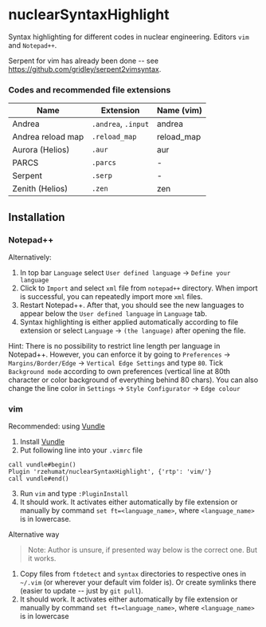 # nuclearSyntaxHighlight
Syntax highlighting for different codes in nuclear engineering. 
Editors `vim` and `Notepad++`.

Serpent for vim has already been done -- see https://github.com/gridley/serpent2vimsyntax.

### Codes and recommended file extensions

| Name              | Extension             | Name (vim)    |
| ---------         | -------------         | ------------- |
| Andrea            | `.andrea`, `.input`   | andrea        |
| Andrea reload map | `.reload_map`         | reload_map    |
| Aurora (Helios)   | `.aur`                | aur           |
| PARCS             | `.parcs`              | -             |
| Serpent           | `.serp`               | -             | 
| Zenith (Helios)   | `.zen`                | zen           |

## Installation

### Notepad++
Alternatively:
1. In top bar `Language` select `User defined language` -> `Define your language`
2. Click to `Import` and select `xml` file from `notepad++` directory. When import is successful, you can repeatedly import more `xml` files.
3. Restart Notepad++. After that, you should see the new languages to appear below the `User defined language` in `Language` tab.
4. Syntax highlighting is either applied automatically according to file extension or select `Language` -> `(the language)` after opening the file.

Hint: There is no possibility to restrict line length per language in Notepad++. However, you can enforce it by going to `Preferences` -> `Margins/Border/Edge` -> `Vertical Edge Settings` and type `80`. Tick `Background mode` according to own preferences (vertical line at 80th character or color background of everything behind 80 chars). You can also change the line color in `Settings` -> `Style Configurator` -> `Edge colour`

### vim
Recommended: using [Vundle](https://github.com/VundleVim/Vundle.vim)

1. Install [Vundle](https://github.com/VundleVim/Vundle.vim)
2. Put following line into your `.vimrc` file
```vim
call vundle#begin()
Plugin 'rzehumat/nuclearSyntaxHighlight', {'rtp': 'vim/'}
call vundle#end() 
```
3. Run `vim` and type `:PluginInstall`
4. It should work. It activates either automatically by file extension or manually by command `set ft=<language_name>`, where `<language_name>` is in lowercase.

Alternative way
> Note: Author is unsure, if presented way below is the correct one. But it works.

1. Copy files from `ftdetect` and `syntax` directories to respective ones in `~/.vim` (or wherever your default vim folder is). Or create symlinks there (easier to update -- just by `git pull`).
2. It should work. It activates either automatically by file extension or manually by command `set ft=<language_name>`, where `<language_name>` is in lowercase
